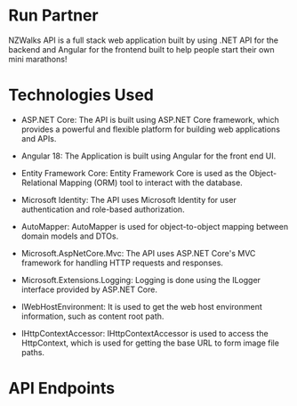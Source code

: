 
# Run Partner

NZWalks API is a full stack web application built by using .NET API for the backend and Angular for the frontend built to help people start their own mini marathons!

# Technologies Used
- ASP.NET Core: The API is built using ASP.NET Core framework, which provides a powerful and flexible platform for building web applications and APIs.

- Angular 18: The Application is built using Angular for the front end UI. 

- Entity Framework Core: Entity Framework Core is used as the Object-Relational Mapping (ORM) tool to interact with the database.

- Microsoft Identity: The API uses Microsoft Identity for user authentication and role-based authorization.

- AutoMapper: AutoMapper is used for object-to-object mapping between domain models and DTOs.

- Microsoft.AspNetCore.Mvc: The API uses ASP.NET Core's MVC framework for handling HTTP requests and responses.

- Microsoft.Extensions.Logging: Logging is done using the ILogger interface provided by ASP.NET Core.

- IWebHostEnvironment: It is used to get the web host environment information, such as content root path.

- IHttpContextAccessor: IHttpContextAccessor is used to access the HttpContext, which is used for getting the base URL to form image file paths.

# API Endpoints



